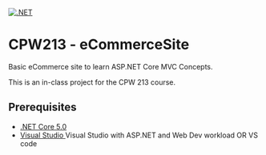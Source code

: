 [![.NET](https://github.com/rothlisbergerc/eCommerceSite/actions/workflows/dotnet.yml/badge.svg?branch=main)](https://github.com/rothlisbergerc/eCommerceSite/actions/workflows/dotnet.yml)

# CPW213 - eCommerceSite
Basic eCommerce site to learn ASP.NET Core MVC Concepts.

This is an in-class project for the CPW 213 course.

## Prerequisites
- [.NET Core 5.0](https://dotnet.microsoft.com/download)
- [Visual Studio ](https://visualstudio.microsoft.com/) Visual Studio with ASP.NET and Web Dev workload OR VS code

